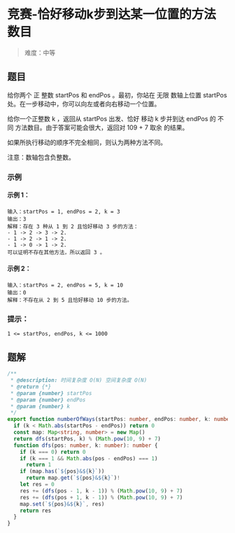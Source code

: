 # 竞赛-恰好移动k步到达某一位置的方法数目

> 难度：中等

## 题目


给你两个 正 整数 startPos 和 endPos 。最初，你站在 无限 数轴上位置 startPos 处。在一步移动中，你可以向左或者向右移动一个位置。

给你一个正整数 k ，返回从 startPos 出发、恰好 移动 k 步并到达 endPos 的 不同 方法数目。由于答案可能会很大，返回对 109 + 7 取余 的结果。

如果所执行移动的顺序不完全相同，则认为两种方法不同。

注意：数轴包含负整数。

### 示例

#### 示例 1：

```
输入：startPos = 1, endPos = 2, k = 3
输出：3
解释：存在 3 种从 1 到 2 且恰好移动 3 步的方法：
- 1 -> 2 -> 3 -> 2.
- 1 -> 2 -> 1 -> 2.
- 1 -> 0 -> 1 -> 2.
可以证明不存在其他方法，所以返回 3 。
```

#### 示例 2：

```
输入：startPos = 2, endPos = 5, k = 10
输出：0
解释：不存在从 2 到 5 且恰好移动 10 步的方法。
```

### 提示：

```
1 <= startPos, endPos, k <= 1000
```

## 题解

```ts
/**
 * @description: 时间复杂度 O(N) 空间复杂度 O(N)
 * @return {*}
 * @param {number} startPos
 * @param {number} endPos
 * @param {number} k
 */
export function numberOfWays(startPos: number, endPos: number, k: number): number {
  if (k < Math.abs(startPos - endPos)) return 0
  const map: Map<string, number> = new Map()
  return dfs(startPos, k) % (Math.pow(10, 9) + 7)
  function dfs(pos: number, k: number): number {
    if (k === 0) return 0
    if (k === 1 && Math.abs(pos - endPos) === 1)
      return 1
    if (map.has(`${pos}&${k}`))
      return map.get(`${pos}&${k}`)!
    let res = 0
    res += (dfs(pos - 1, k - 1)) % (Math.pow(10, 9) + 7)
    res += (dfs(pos + 1, k - 1)) % (Math.pow(10, 9) + 7)
    map.set(`${pos}&${k}`, res)
    return res
  }
}
```
